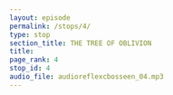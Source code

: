 ```yaml
---
layout: episode
permalink: /stops/4/
type: stop
section_title: THE TREE OF OBLIVION
title: 
page_rank: 4
stop_id: 4
audio_file: audioreflexcbosseen_04.mp3
---
```

